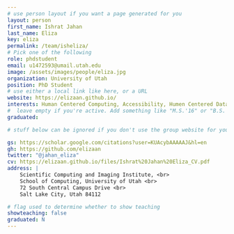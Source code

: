 ```yaml
---
# use person layout if you want a page generated for you
layout: person
first_name: Ishrat Jahan
last_name: Eliza
key: eliza
permalink: /team/isheliza/
# Pick one of the following
role: phdstudent
email: u1472593@umail.utah.edu
image: /assets/images/people/eliza.jpg
organization: University of Utah
position: PhD Student
# use either a local link like here, or a URL
website: https://elizaan.github.io/
interests: Human Centered Computing, Accessibility, Humen Centered Data Science
#  leave empty if you're active. Add something like "M.S.'16" or "B.S.'17" if you got a degree while at VDL. Add "N" if you left VDS before you got a degree.
graduated: 

# stuff below can be ignored if you don't use the group website for your private website

gs: https://scholar.google.com/citations?user=KUAcybAAAAAJ&hl=en
gh: https://github.com/elizaan
twitter: "@jahan_eliza"
cv: https://elizaan.github.io/files/Ishrat%20Jahan%20Eliza_CV.pdf
address: |
    Scientific Computing and Imaging Institute, <br>
    School of Computing, University of Utah <br>
    72 South Central Campus Drive <br>
    Salt Lake City, Utah 84112

# flag used to determine whether to show teaching
showteaching: false
graduated: N
---
```

